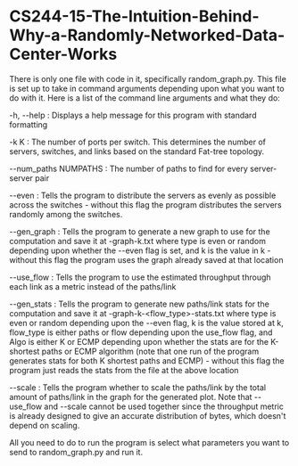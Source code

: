 # CS244-15-The-Intuition-Behind-Why-a-Randomly-Networked-Data-Center-Works

There is only one file with code in it, specifically random_graph.py.  This file is set up to take in command arguments depending upon what you want to do with it.  Here is a list of the command line arguments and what they do:

-h, --help           : Displays a help message for this program with standard formatting

-k K                 : The number of ports per switch.  This determines the number of servers, switches, and links based on the
                       standard Fat-tree topology.
                       
--num_paths NUMPATHS : The number of paths to find for every server-server pair

--even               : Tells the program to distribute the servers as evenly as possible across the switches - without this flag
                       the program distributes the servers randomly among the switches.

--gen_graph          : Tells the program to generate a new graph to use for the computation and save it at <type>-graph-k<k>.txt
                       where type is even or random depending upon whether the --even flag is set, and k is the value in k -
                       without this flag the program uses the graph already saved at that location

--use_flow           : Tells the program to use the estimated throughput through each link as a metric instead of the paths/link

--gen_stats          : Tells the program to generate new paths/link stats for the computation and save it at
                       <type>-graph-k<k>-<flow_type>-stats<Algo>.txt where type is even or random depending upon the --even
                       flag, k is the value stored at k, flow_type is either paths or flow depending upon the use_flow flag, and
                       Algo is either K or ECMP depending upon whether the stats are for the K-shortest paths or ECMP algorithm
                       (note that one run of the program generates stats for both K shortest paths and ECMP) -
                       without this flag the program just reads the stats from the file at the above location

--scale              : Tells the program whether to scale the paths/link by the total amount of paths/link in the graph for the
                       generated plot.  Note that --use_flow and --scale cannot be used together since the throughput metric is
                       already designed to give an accurate distribution of bytes, which doesn't depend on scaling.

All you need to do to run the program is select what parameters you want to send to random_graph.py and run it.
